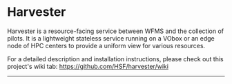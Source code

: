 # Harvester

Harvester is a resource-facing service between WFMS and the collection of pilots.
It is a lightweight stateless service running on a VObox or an edge node of HPC centers
to provide a uniform view for various resources.

For a detailed description and installation instructions, please check out this project's wiki tab:
https://github.com/HSF/harvester/wiki

----------

